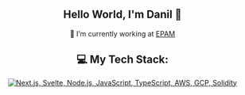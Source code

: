 <div align="center">
  
## Hello World, I'm Danil 👋

🔭 I’m currently working at  [EPAM](https://www.epam.com/)

</div>

<div align="center">
  
## 💻 My Tech Stack:

[![Next.js, Svelte, Node.js, JavaScript, TypeScript, AWS, GCP, Solidity](https://skillicons.dev/icons?i=next,svelte,nodejs,js,ts,aws,gcp,solidity)](https://skillicons.dev)

</div>
